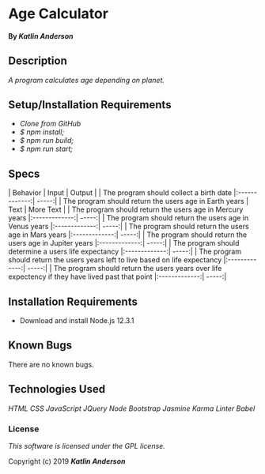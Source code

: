 # Age Calculator

#### By _**Katlin Anderson**_

## Description

_A program calculates age depending on planet._

## Setup/Installation Requirements

* _Clone from GitHub_
* _$ npm install;_
* _$ npm run build;_
* _$ npm run start;_


## Specs
| Behavior | Input | Output |
| The program should collect a birth date |:-------------:| -----:|
| The program should return the users age in Earth years | Text | More Text |
| The program should return the users age in Mercury years |:-------------:| -----:|
| The program should return the users age in Venus years |:-------------:| -----:|
| The program should return the users age in Mars years |:-------------:| -----:|
| The program should return the users age in Jupiter years |:-------------:| -----:|
| The program should determine a users life expectancy |:-------------:| -----:|
| The program should return the users years left to live based on life expectancy |:-------------:| -----:|
| The program should return the users years over life expectency if they have lived past that point |:-------------:| -----:|

## Installation Requirements
* Download and install Node.js 12.3.1

## Known Bugs
There are no known bugs.

## Technologies Used

_HTML_
_CSS_
_JavaScript_
_JQuery_
_Node_
_Bootstrap_
_Jasmine_
_Karma_
_Linter_
_Babel_

### License

*This software is licensed under the GPL license.*

Copyright (c) 2019 **_Katlin Anderson_**
